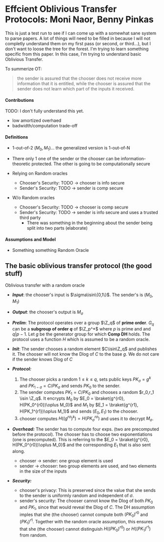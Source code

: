 #  Effcient Oblivious Transfer Protocols: Moni Naor, Benny Pinkas
This is just a test run to see if I can come up with a somewhat sane system to parse papers.
A lot of things will need to be filled in because I will not completly understand them on my first pass (or second, or third...), but I don't want to loose the tree for the forest.
I'm trying to learn something specific from this paper. In this case, I'm trying to understand basic Oblivious Transfer.

To summerize OT:
> the sender is assured that the chooser does not receive more information that it is entitled, while the chooser is assured that the sender does not learn which part of the inputs it received. 

#### Contributions

TODO: I don't fully understand this yet.

* low amortized overhaed
* badwidth/computation trade-off

#### Definitions

* 1-out-of-2 $(M_0,M_1)$... the generalized version is 1-out-of-N
* There only 1 one of the sender or the chooser can be information-theoretic protected\. The other is going to be computationally secure


* Relying on Random oracles
    * Chooser's Security: TODO -> chooser is info secure
    * Sender's Security: TODO -> sender is comp secure

* W/o Random oracles
    * Chooser's Security: TODO -> chooser is comp secure
    * Sender's Security: TODO -> sender is info secure and uses a trusted third party
        * There was something in the beginning about the sender being split into two parts (elaborate) 

#### Assumptions and Model

* Something something Random Oracle

## The basic oblivious transfer protocol (the good stuff)

 Oblivious transfer with a random oracle

* ***Input***: the chooser's input is $\sigma\isin\{0,1\}$. The sender's is $(M_0,M_1)$ 

* ***Output***: the chooser's output is $M_\sigma$

* ***Prelim***: The protocol operates over a group $\Z_q$ of **prime order**. $G_q$ can be a **subgroup of order $q$** of $\Z_p^*$ where $p$ is prime and and $q|p-1$. Let $g$ be the generator group for which **Comp DH** holds. The protocol uses a function $H$ which is assumed to be a random oracle.

 * ***Init***: The sender chooses a random element $C\isin\Z_q$ and publishes it. The chooser will not know the Dlog of $C$ to the base $g$. We do not care if the sender knows Dlog of $C$
 
 * ***Protocol:***
    1. The chooser picks a random $1\leqslant k \leqslant q$, sets public keys $PK_\sigma = g^k$ and $PK_{1-\sigma} = C/PK_\sigma$ and sends $PK_0$ to the sender.
    2. The sender computes $PK_1 = C/PK_0$ and chooses a random $r_0,r_1 \isin \Z_q$. It encrypts $M_0$ by $E_0 = \braket{g^{r0}, H(PK_0^{r0})\oplus M_0}$ and $M_1$ by $E_1 = \braket{g^{r1}, H(PK_1^{r1})\oplus M_1}$ and sends $(E_0,E_1)$ to the chooser.
    3. chooser computes $H((g^{r\sigma})^k) = H(PK_\sigma^{r\sigma})$ and uses it to decrypt $M_\sigma$.


* ***Overhead:*** The sender has to compute four exps. (two are precomputed before the protocol). The chooser has to choose two exponentiations (one is precomputed). This is referring to the $E_0 = \braket{g^{r0}, H(PK_0^{r0})\oplus M_0}$ and the corresponding $E_1$ that is also sent along. 
    * chooser $\rightarrow$ sender: one group element is used 
    * sender $\rightarrow$ chooser: two group elements are used, and two elements in the size of the inputs 
* ***Security:***
    * chooser's privacy: This is preserved since the value that she sends to the sender is uniformly random and independent of $\sigma$.
    * sender's security: The chooser cannot know the Dlog of both $PK_0$ and $PK_1$, since that would reveal the Dlog of $C$. The DH assumption imples that she (the chooser) cannot compute both $(PK_0)^{r0}$ and $(PK_1)^{r1}$. Together with the random oracle assumption, this ensures that she (the chooser) cannot distinguish $H((PK_0)^{r0})$ or $H((PK_1)^{r1})$ from random.
